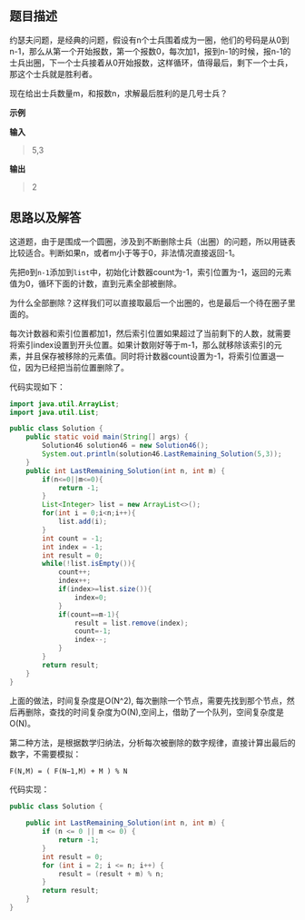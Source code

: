 ## 题目描述
约瑟夫问题，是经典的问题，假设有n个士兵围着成为一圈，他们的号码是从0到n-1，那么从第一个开始报数，第一个报数0，每次加1，报到n-1的时候，报n-1的士兵出圈，下一个士兵接着从0开始报数，这样循环，值得最后，剩下一个士兵，那这个士兵就是胜利者。

现在给出士兵数量m，和报数n，求解最后胜利的是几号士兵？

**示例**

**输入**
> 5,3

**输出**
> 2

## 思路以及解答

这道题，由于是围成一个圆圈，涉及到不断删除士兵（出圈）的问题，所以用链表比较适合。判断如果n，或者m小于等于0，非法情况直接返回-1。

先把`0`到`n-1`添加到`list`中，初始化计数器count为-1，索引位置为-1，返回的元素值为0，循环下面的计数，直到元素全部被删除。

为什么全部删除？这样我们可以直接取最后一个出圈的，也是最后一个待在圈子里面的。

每次计数器和索引位置都加1，然后索引位置如果超过了当前剩下的人数，就需要将索引index设置到开头位置。如果计数刚好等于m-1，那么就移除该索引的元素，并且保存被移除的元素值。同时将计数器count设置为-1，将索引位置退一位，因为已经把当前位置删除了。

代码实现如下：
```java
import java.util.ArrayList;
import java.util.List;

public class Solution {
    public static void main(String[] args) {
        Solution46 solution46 = new Solution46();
        System.out.println(solution46.LastRemaining_Solution(5,3));
    }
    public int LastRemaining_Solution(int n, int m) {
        if(n<=0||m<=0){
            return -1;
        }
        List<Integer> list = new ArrayList<>();
        for(int i = 0;i<n;i++){
            list.add(i);
        }
        int count = -1;
        int index = -1;
        int result = 0;
        while(!list.isEmpty()){
            count++;
            index++;
            if(index>=list.size()){
                index=0;
            }
            if(count==m-1){
                result = list.remove(index);
                count=-1;
                index--;
            }
        }
        return result;
    }
}
```

上面的做法，时间复杂度是O(N^2), 每次删除一个节点，需要先找到那个节点，然后再删除，查找的时间复杂度为O(N),空间上，借助了一个队列，空间复杂度是O(N)。


第二种方法，是根据数学归纳法，分析每次被删除的数字规律，直接计算出最后的数字，不需要模拟：
```txt
F(N,M) = ( F(N−1,M) + M ) % N
```
代码实现：
```java
public class Solution {

    public int LastRemaining_Solution(int n, int m) {
        if (n <= 0 || m <= 0) {
            return -1;
        }
        int result = 0;
        for (int i = 2; i <= n; i++) {
            result = (result + m) % n;
        }
        return result;
    }
}
```


